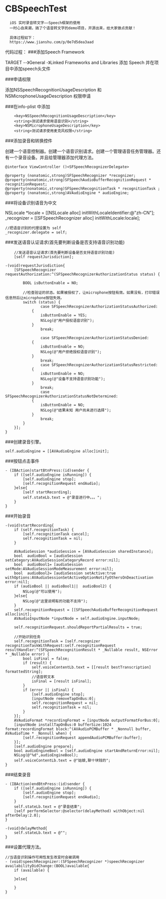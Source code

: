 # CBSpeechTest
      iOS 实时录音转文字——Speech框架的使用
      一时心血来潮，搞了个语音转文字的demo项目，开源出来，给大家做点贡献！
      
      具体过程如下：
      https://www.jianshu.com/p/0e7d5dea3aad

代码过程：
###添加Speech Framework

TARGET --》General -》Linked Frameworks and Libraries
添加 Speech
并在项目中添加speech头文件

###申请权限

添加NSSpeechRecognitionUsageDescription 和 NSMicrophoneUsageDescription 权限申请

###在info-plist 中添加
```
    <key>NSSpeechRecognitionUsageDescription</key>
    <string>测试请求使用语音识别</string>
    <key>NSMicrophoneUsageDescription</key>
    <string>测试请求使用麦克风权限</string>
```
###添加录音和转换控件

创建一个语音控制器。创建一个语音识别请求。创建一个管理语音任务管理器。还有一个录音设备。并且给管理器添加代理方法。
```
@interface ViewController ()<SFSpeechRecognizerDelegate>
      
@property (nonatomic,strong)SFSpeechRecognizer *recognizer;
@property(nonatomic,strong)SFSpeechAudioBufferRecognitionRequest * recognitionRequest;
@property(nonatomic,strong)SFSpeechRecognitionTask * recognitionTask ;
@property (nonatomic,strong)AVAudioEngine * audioEngine;
```

###将设备识别语音为中文

 NSLocale *locale = [[NSLocale alloc] initWithLocaleIdentifier:@"zh-CN"];
    _recognizer = [[SFSpeechRecognizer alloc] initWithLocale:locale];
    
    //把语音识别的代理设置为 self
    _recognizer.delegate = self;

###发送语音认证请求(首先要判断设备是否支持语音识别功能)
```
    //发送语音认证请求(首先要判断设备是否支持语音识别功能)
    [self requestJurisdiction];

-(void)requestJurisdiction{
    [SFSpeechRecognizer requestAuthorization:^(SFSpeechRecognizerAuthorizationStatus status) {
        
        BOOL isButtonEnable = NO;
        
        //检查验证的状态。如果被授权了，让microphone按钮有效。如果没有，打印错误信息然后让microphone按钮失效。
        switch (status) {
                case SFSpeechRecognizerAuthorizationStatusAuthorized:
            {
                isButtonEnable = YES;
                NSLog(@"用户授权语音识别");
            }
                break;
                
                case SFSpeechRecognizerAuthorizationStatusDenied:
            {
                isButtonEnable = NO;
                NSLog(@"用户拒绝授权语音识别");
            }
                break;
                case SFSpeechRecognizerAuthorizationStatusRestricted:
            {
                isButtonEnable = NO;
                NSLog(@"设备不支持语音识别功能");
            }
                break;
                case SFSpeechRecognizerAuthorizationStatusNotDetermined:
            {
                isButtonEnable = NO;
                NSLog(@"结果未知 用户尚未进行选择");
            }
                break;
        }
    }];
}
```
###创建录音引擎。
```
self.audioEngine = [[AVAudioEngine alloc]init];
```
###按钮点击事件
```
- (IBAction)startBtnPress:(id)sender {
    if ([self.audioEngine isRunning]) {
        [self.audioEngine stop];
        [self.recognitionRequest endAudio];
    }else{
        [self startRecording];
        self.stateLb.text = @"录音进行中。。。";
    }
}
```
###开始录音

```
-(void)startRecording{
    if (self.recognitionTask) {
        [self.recognitionTask cancel];
        self.recognitionTask = nil;
    }
    
    AVAudioSession *audioSession = [AVAudioSession sharedInstance];
    bool  audioBool = [audioSession setCategory:AVAudioSessionCategoryRecord error:nil];
    bool  audioBool1= [audioSession setMode:AVAudioSessionModeMeasurement error:nil];
    bool  audioBool2= [audioSession setActive:true withOptions:AVAudioSessionSetActiveOptionNotifyOthersOnDeactivation error:nil];
    if (audioBool || audioBool1||  audioBool2) {
        NSLog(@"可以使用");
    }else{
        NSLog(@"这里说明有的功能不支持");
    }
    self.recognitionRequest = [[SFSpeechAudioBufferRecognitionRequest alloc]init];
    AVAudioInputNode *inputNode = self.audioEngine.inputNode;
    
    self.recognitionRequest.shouldReportPartialResults = true;
    
    //开始识别任务
    self.recognitionTask = [self.recognizer recognitionTaskWithRequest:self.recognitionRequest resultHandler:^(SFSpeechRecognitionResult * _Nullable result, NSError * _Nullable error) {
        bool isFinal = false;
        if (result) {
            self.voiceContentLb.text = [[result bestTranscription] formattedString];
            //语音转文本
            isFinal = [result isFinal];
        }
        if (error || isFinal) {
            [self.audioEngine stop];
            [inputNode removeTapOnBus:0];
            self.recognitionRequest = nil;
            self.recognitionTask = nil;
        }
    }];
    AVAudioFormat *recordingFormat = [inputNode outputFormatForBus:0];
    [inputNode installTapOnBus:0 bufferSize:1024 format:recordingFormat block:^(AVAudioPCMBuffer * _Nonnull buffer, AVAudioTime * _Nonnull when) {
        [self.recognitionRequest appendAudioPCMBuffer:buffer];
    }];
    [self.audioEngine prepare];
    bool audioEngineBool = [self.audioEngine startAndReturnError:nil];
    NSLog(@"%d",audioEngineBool);
    self.voiceContentLb.text = @"姑娘,聊十块钱的";
}
```
###结束录音
```
- (IBAction)endBtnPress:(id)sender {
    if ([self.audioEngine isRunning]) {
        [self.audioEngine stop];
        [self.recognitionRequest endAudio];
    }
    self.stateLb.text = @"录音结束";
    [self performSelector:@selector(delayMethod) withObject:nil afterDelay:2.0];
}

-(void)delayMethod{
    self.stateLb.text = @"";
}
```
###设置代理方法。
```
//当语音识别操作可用性发生改变时会被调用
- (void)speechRecognizer:(SFSpeechRecognizer *)speechRecognizer availabilityDidChange:(BOOL)available{
    if (available) {
        
    }else{
        
    }
}
```
